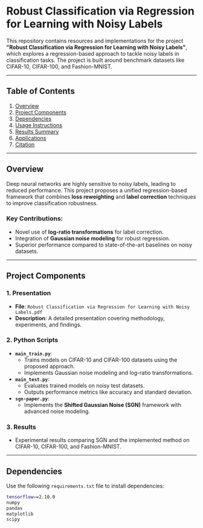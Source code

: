 # Robust Classification via Regression for Learning with Noisy Labels

This repository contains resources and implementations for the project **"Robust Classification via Regression for Learning with Noisy Labels"**, which explores a regression-based approach to tackle noisy labels in classification tasks. The project is built around benchmark datasets like CIFAR-10, CIFAR-100, and Fashion-MNIST.

---

## Table of Contents
1. [Overview](#overview)
2. [Project Components](#project-components)
3. [Dependencies](#dependencies)
4. [Usage Instructions](#usage-instructions)
5. [Results Summary](#results-summary)
6. [Applications](#applications)
7. [Citation](#citation)

---

## Overview

Deep neural networks are highly sensitive to noisy labels, leading to reduced performance. This project proposes a unified regression-based framework that combines **loss reweighting** and **label correction** techniques to improve classification robustness.

### Key Contributions:
- Novel use of **log-ratio transformations** for label correction.
- Integration of **Gaussian noise modeling** for robust regression.
- Superior performance compared to state-of-the-art baselines on noisy datasets.

---

## Project Components

### 1. Presentation
- **File**: `Robust Classification via Regression for Learning with Noisy Labels.pdf`
- **Description**: A detailed presentation covering methodology, experiments, and findings.

### 2. Python Scripts
- **`main_train.py`**:
  - Trains models on CIFAR-10 and CIFAR-100 datasets using the proposed approach.
  - Implements Gaussian noise modeling and log-ratio transformations.
- **`main_test.py`**:
  - Evaluates trained models on noisy test datasets.
  - Outputs performance metrics like accuracy and standard deviation.
- **`sgn-paper.py`**:
  - Implements the **Shifted Gaussian Noise (SGN)** framework with advanced noise modeling.

### 3. Results
- Experimental results comparing SGN and the implemented method on CIFAR-10, CIFAR-100, and Fashion-MNIST.

---

## Dependencies

Use the following `requirements.txt` file to install dependencies:

```bash
tensorflow==2.10.0
numpy
pandas
matplotlib
scipy
